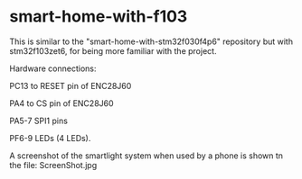 # smart-home-with-f103

This is similar to the "smart-home-with-stm32f030f4p6" repository but with stm32f103zet6, for being more familiar with the project.


Hardware connections:

PC13 to RESET pin of ENC28J60

PA4 to CS pin of ENC28J60

PA5-7 SPI1 pins

PF6-9 LEDs (4 LEDs).


A screenshot of the smartlight system when used by a phone is shown tn the file: ScreenShot.jpg


